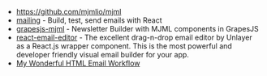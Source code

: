 - https://github.com/mjmlio/mjml
- [mailing](https://github.com/sofn-xyz/mailing) - Build, test, send emails with React
- [grapesjs-mjml](https://github.com/artf/grapesjs-mjml) - Newsletter Builder with MJML components in GrapesJS
- [react-email-editor](https://github.com/unlayer/react-email-editor) - The excellent drag-n-drop email editor by Unlayer as a React.js wrapper component. This is the most powerful and developer friendly visual email builder for your app.
- [My Wonderful HTML Email Workflow](https://www.joshwcomeau.com/react/wonderful-emails-with-mjml-and-mdx/)

